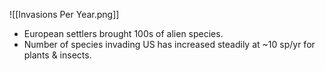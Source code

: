 ![[Invasions Per Year.png]]
- European settlers brought 100s of alien species.
- Number of species invading US has increased steadily at ~10 sp/yr for plants & insects.